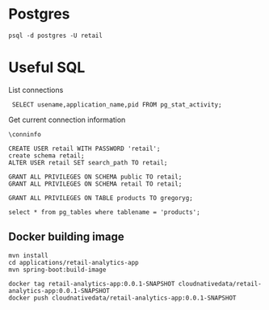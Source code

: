 # Postgres

```shell
psql -d postgres -U retail
```

# Useful SQL

List connections
```
 SELECT usename,application_name,pid FROM pg_stat_activity;
```

Get current connection information

```
\conninfo
```


```shell
CREATE USER retail WITH PASSWORD 'retail';
create schema retail;
ALTER USER retail SET search_path TO retail;
```

```shell
GRANT ALL PRIVILEGES ON SCHEMA public TO retail;
GRANT ALL PRIVILEGES ON SCHEMA retail TO retail;
```

```shell
GRANT ALL PRIVILEGES ON TABLE products TO gregoryg;
```

```shell
select * from pg_tables where tablename = 'products';
```

## Docker building image

```shell
mvn install
cd applications/retail-analytics-app
mvn spring-boot:build-image
```

```shell
docker tag retail-analytics-app:0.0.1-SNAPSHOT cloudnativedata/retail-analytics-app:0.0.1-SNAPSHOT
docker push cloudnativedata/retail-analytics-app:0.0.1-SNAPSHOT
```